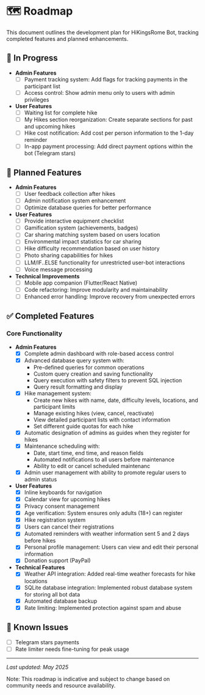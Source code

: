 # 🗺️ Roadmap

This document outlines the development plan for HiKingsRome Bot, tracking completed features and planned enhancements.

## 🚧 In Progress

- **Admin Features**
  - [ ] Payment tracking system: Add flags for tracking payments in the participant list
  - [ ] Access control: Show admin menu only to users with admin privileges

- **User Features**
  - [ ] Waiting list for complete hike
  - [ ] My Hikes section reorganization: Create separate sections for past and upcoming hikes
  - [ ] Hike cost notification: Add cost per person information to the 1-day reminder
  - [ ] In-app payment processing: Add direct payment options within the bot (Telegram stars)
 
## 📝 Planned Features

- **Admin Features**
  - [ ] User feedback collection after hikes
  - [ ] Admin notification system enhancement
  - [ ] Optimize database queries for better performance

- **User Features**
  - [ ] Provide interactive equipment checklist
  - [ ] Gamification system (achievements, badges)
  - [ ] Car sharing matching system based on users location
  - [ ] Environmental impact statistics for car sharing
  - [ ] Hike difficulty recommendation based on user history
  - [ ] Photo sharing capabilities for hikes
  - [ ] LLM/IF..ELSE functionality for unrestricted user-bot interactions
  - [ ] Voice message processing

- **Technical Improvements**
  - [ ] Mobile app companion (Flutter/React Native)
  - [ ] Code refactoring: Improve modularity and maintainability
  - [ ] Enhanced error handling: Improve recovery from unexpected errors

## ✅ Completed Features

### Core Functionality

- **Admin Features**
  - [x] Complete admin dashboard with role-based access control
  - [x] Advanced database query system with:
    - Pre-defined queries for common operations
    - Custom query creation and saving functionality
    - Query execution with safety filters to prevent SQL injection
    - Query result formatting and display
  - [x] Hike management system:
    - Create new hikes with name, date, difficulty levels, locations, and participant limits
    - Manage existing hikes (view, cancel, reactivate)
    - View detailed participant lists with contact information
    - Set different guide quotas for each hike
  - [x] Automatic designation of admins as guides when they register for hikes
  - [x] Maintenance scheduling with:
    - Date, start time, end time, and reason fields
    - Automated notifications to all users before maintenance
    - Ability to edit or cancel scheduled maintenanc
  - [x] Admin user management with ability to promote regular users to admin status
 
- **User Features**
  - [x] Inline keyboards for navigation
  - [x] Calendar view for upcoming hikes
  - [x] Privacy consent management
  - [x] Age verification: System ensures only adults (18+) can register
  - [x] Hike registration system
  - [x] Users can cancel their registrations
  - [x] Automated reminders with weather information sent 5 and 2 days before hikes
  - [x] Personal profile management: Users can view and edit their personal information
  - [x] Donation support (PayPal)

- **Technical Features**
  - [x] Weather API integration: Added real-time weather forecasts for hike locations
  - [x] SQLite database integration: Implemented robust database system for storing all bot data
  - [x] Automated database backup
  - [x] Rate limiting: Implemented protection against spam and abuse

## 🐛 Known Issues

- [ ] Telegram stars payments
- [ ] Rate limiter needs fine-tuning for peak usage

---

*Last updated: May 2025*

Note: This roadmap is indicative and subject to change based on community needs and resource availability.
